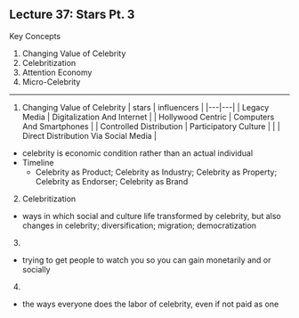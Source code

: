<!--2020-12-07-RTF-N-L37-->
Lecture 37: Stars Pt. 3
---
Key Concepts
1. Changing Value of Celebrity
2. Celebritization
3. Attention Economy
4. Micro-Celebrity
---
1. Changing Value of Celebrity
| stars | influencers |
|---|---|
| Legacy Media | Digitalization And Internet |
| Hollywood Centric | Computers And Smartphones |
| Controlled Distribution | Participatory Culture |
|  | Direct Distribution Via Social Media |

- celebrity is economic condition rather than an actual individual
- Timeline
  - Celebrity as Product; Celebrity as Industry; Celebrity as Property; Celebrity as Endorser; Celebrity as Brand

2. Celebritization
- ways in which social and culture life transformed by celebrity, but also changes in celebrity; diversification; migration; democratization
3.
- trying to get people to watch you so you can gain monetarily and or socially
4.
- the ways everyone does the labor of celebrity, even if not paid as one











<!--
Abbreviation key
-->
